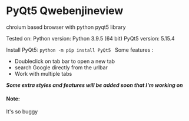 # PyQt5 Qwebenjineview
chroium based browser with python pyqt5 library

Tested on:
Python version: Python 3.9.5 (64 bit)
PyQt5 version: 5.15.4

Install PyQt5: `python -m pip install PyQt5 `
Some features :
<ul><li>Doubleclick on tab bar to open a new tab</li>
<li>search Google directly from the urlbar</li>
  <li>Work with multiple tabs</li>
</ul>

***Some extra styles and features will be added soon that I'm working on***
<h4>Note:</h4> It's so buggy
